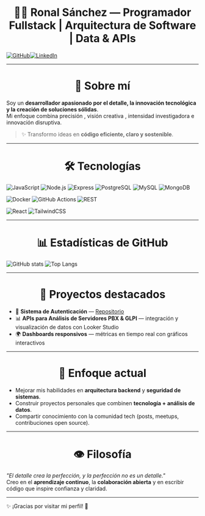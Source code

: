 # <h1 align="center">👨‍💻  Ronal Sánchez — Programador Fullstack | Arquitectura de Software | Data & APIs </h1>

[![GitHub](https://img.shields.io/badge/GitHub-sronaal-181717?style=flat&logo=github)](https://github.com/sronaal)[![LinkedIn](https://img.shields.io/badge/LinkedIn-Ronal%20Sánchez-0A66C2?style=flat&logo=linkedin)](https://www.linkedin.com/in/sronaalz/)

---


##  <h1 align="center"> 🚀 Sobre mí</h1>

Soy un **desarrollador apasionado por el detalle, la innovación tecnológica y la creación de soluciones sólidas**.  
Mi enfoque combina precisión , visión creativa , intensidad investigadora  e innovación disruptiva.  

> ✨ Transformo ideas en **código eficiente, claro y sostenible**.  


---


##  <h1 align="center"> 🛠️ Tecnologías </h1>


![JavaScript](https://img.shields.io/badge/JavaScript-F7DF1E?style=flat&logo=javascript&logoColor=000)  ![Node.js](https://img.shields.io/badge/Node.js-339933?style=flat&logo=node.js&logoColor=fff)  ![Express](https://img.shields.io/badge/Express.js-000000?style=flat&logo=express&logoColor=fff)    ![PostgreSQL](https://img.shields.io/badge/PostgreSQL-4169E1?style=flat&logo=postgresql&logoColor=fff)  ![MySQL](https://img.shields.io/badge/MySQL-4479A1?style=flat&logo=mysql&logoColor=fff) ![MongoDB](https://img.shields.io/badge/MongoDB-47A248?style=flat&logo=mongodb&logoColor=fff)

![Docker](https://img.shields.io/badge/Docker-2496ED?style=flat&logo=docker&logoColor=fff)  ![GitHub Actions](https://img.shields.io/badge/GitHub_Actions-2088FF?style=flat&logo=github-actions&logoColor=fff)  ![REST](https://img.shields.io/badge/REST-02569B?style=flat&logo=rest&logoColor=fff)  

![React](https://img.shields.io/badge/React-61DAFB?style=flat&logo=react&logoColor=000) ![TailwindCSS](https://img.shields.io/badge/TailwindCSS-06B6D4?style=flat&logo=tailwind-css&logoColor=fff)

---

## <h1 align="center"> 📊 Estadísticas de GitHub </h1>
![GitHub stats](https://github-readme-stats.vercel.app/api?username=sronaal&show_icons=true&theme=tokyonight) ![Top Langs](https://github-readme-stats.vercel.app/api/top-langs/?username=sronaal&layout=compact&theme=tokyonight)

---

## <h1 align="center"> 📂 Proyectos destacados </h1>
- 🔧 **Sistema de Autenticación** — [Repositorio](https://github.com/sronaal/sistema-autenticacion)  
- 📊 **APIs para Análisis de Servidores PBX & GLPI** — integración y visualización de datos con Looker Studio  
- 🌍 **Dashboards responsivos** — métricas en tiempo real con gráficos interactivos  

---

## <h1 align="center">🌱 Enfoque actual </h1>
- Mejorar mis habilidades en **arquitectura backend** y **seguridad de sistemas**.  
- Construir proyectos personales que combinen **tecnología + análisis de datos**.  
- Compartir conocimiento con la comunidad tech (posts, meetups, contribuciones open source).  

---

## <h1 align="center"> 👁️ Filosofía </h1>
*"El detalle crea la perfección, y la perfección no es un detalle."*  
Creo en el **aprendizaje continuo**, la **colaboración abierta** y en escribir código que inspire confianza y claridad.  

---
✨ ¡Gracias por visitar mi perfil! 🚀
